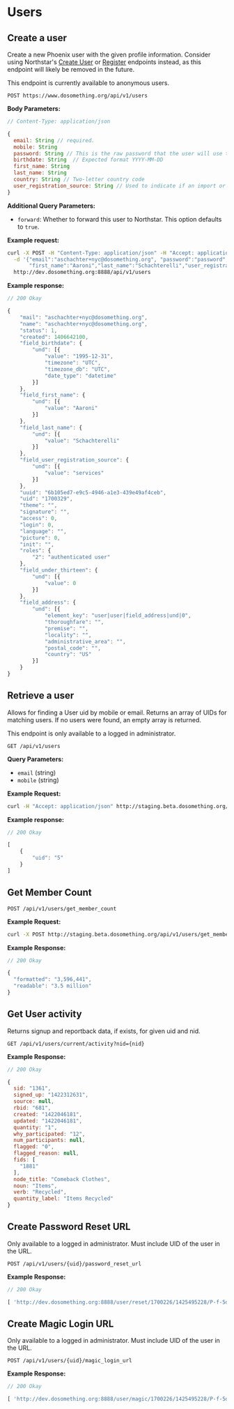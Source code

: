 # Users

## Create a user

Create a new Phoenix user with the given profile information. Consider using Northstar's [Create User](https://github.com/DoSomething/northstar/blob/dev/documentation/endpoints/users.md#create-a-user)
or [Register](https://github.com/DoSomething/northstar/blob/dev/documentation/endpoints/auth.md#register-user) endpoints
instead, as this endpoint will likely be removed in the future. 

This endpoint is currently available to anonymous users.

```
POST https://www.dosomething.org/api/v1/users
```

**Body Parameters:**

```js
// Content-Type: application/json

{
  email: String // required.
  mobile: String
  password: String // This is the raw password that the user will use to login.
  birthdate: String  // Expected format YYYY-MM-DD
  first_name: String
  last_name: String
  country: String // Two-letter country code
  user_registration_source: String // Used to indicate if an import or external app has created the User.
}
```

**Additional Query Parameters:**

 - `forward`: Whether to forward this user to Northstar. This option defaults to `true`.

**Example request:**

```sh
curl -X POST -H "Content-Type: application/json" -H "Accept: application/json" \
  -d '{"email":"aschachter+nyc@dosomething.org", "password":"password", "birthdate":"1995-12-31", \
       "first_name":"Aaroni","last_name":"Schachterelli","user_registration_source":"services"}' \
  http://dev.dosomething.org:8888/api/v1/users
```

**Example response:**

```js
// 200 Okay

{
    "mail": "aschachter+nyc@dosomething.org",
    "name": "aschachter+nyc@dosomething.org",
    "status": 1,
    "created": 1406642100,
    "field_birthdate": {
        "und": [{
            "value": "1995-12-31",
            "timezone": "UTC",
            "timezone_db": "UTC",
            "date_type": "datetime"
        }]
    },
    "field_first_name": {
        "und": [{
            "value": "Aaroni"
        }]
    },
    "field_last_name": {
        "und": [{
            "value": "Schachterelli"
        }]
    },
    "field_user_registration_source": {
        "und": [{
            "value": "services"
        }]
    },
    "uuid": "6b105ed7-e9c5-4946-a1e3-439e49af4ceb",
    "uid": "1700329",
    "theme": "",
    "signature": "",
    "access": 0,
    "login": 0,
    "language": "",
    "picture": 0,
    "init": "",
    "roles": {
        "2": "authenticated user"
    },
    "field_under_thirteen": {
        "und": [{
            "value": 0
        }]
    },
    "field_address": {
        "und": [{
            "element_key": "user|user|field_address|und|0",
            "thoroughfare": "",
            "premise": "",
            "locality": "",
            "administrative_area": "",
            "postal_code": "",
            "country": "US"
        }]
    }
}
```

## Retrieve a user

Allows for finding a User uid by mobile or email. Returns an array of UIDs for matching users. If no users were found,
an empty array is returned.

This endpoint is only available to a logged in administrator.

```
GET /api/v1/users
```

**Query Parameters:**
  - `email` (string)
  - `mobile` (string)

**Example Request:**
```sh
curl -H "Accept: application/json" http://staging.beta.dosomething.org/api/v1/users?parameters[mobile]=2125550001
```

**Example response:**

```js
// 200 Okay

[
    {
        "uid": "5"
    }
]
```

## Get Member Count

```
POST /api/v1/users/get_member_count
```

**Example Request:**
```sh
curl -X POST http://staging.beta.dosomething.org/api/v1/users/get_member_count
```

**Example Response:**

```js
// 200 Okay

{
  "formatted": "3,596,441",
  "readable": "3.5 million"
}
```

## Get User activity

Returns signup and reportback data, if exists, for given uid and nid.

```
GET /api/v1/users/current/activity?nid={nid}
```

**Example Response:**

```js
// 200 Okay

{
  sid: "1361",
  signed_up: "1422312631",
  source: null,
  rbid: "681",
  created: "1422046181",
  updated: "1422046181",
  quantity: "1",
  why_participated: "12",
  num_participants: null,
  flagged: "0",
  flagged_reason: null,
  fids: [
    "1881"
  ],
  node_title: "Comeback Clothes",
  noun: "Items",
  verb: "Recycled",
  quantity_label: "Items Recycled"
}
```

## Create Password Reset URL

Only available to a logged in administrator. Must include UID of the user in the URL.

```
POST /api/v1/users/{uid}/password_reset_url
```

**Example Response:**

```js
// 200 Okay

[ 'http://dev.dosomething.org:8888/user/reset/1700226/1425495228/P-f-5d6kHLrOXl0VrQfXavgmMjiNz042uihpxJW4jBc' ]
```

## Create Magic Login URL

Only available to a logged in administrator. Must include UID of the user in the URL.

```
POST /api/v1/users/{uid}/magic_login_url
```

**Example Response:**

```js
// 200 Okay

[ 'http://dev.dosomething.org:8888/user/magic/1700226/1425495228/P-f-5d6kHLrOXl0VrQfXavgmMjiNz042uihpxJW4jBc' ]
```
